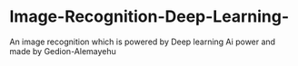 # Image-Recognition-Deep-Learning-
An image recognition which is powered by Deep learning Ai power and made by Gedion-Alemayehu 
